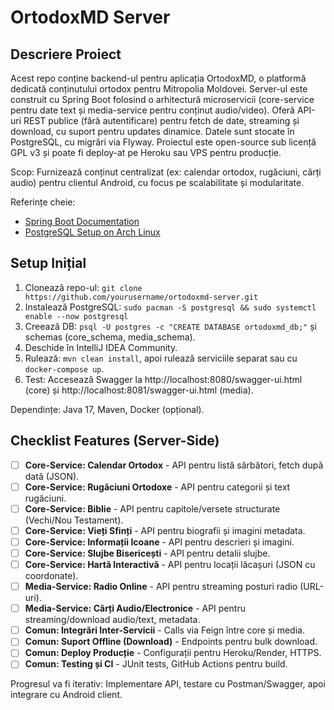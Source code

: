 # OrtodoxMD Server

## Descriere Proiect
Acest repo conține backend-ul pentru aplicația OrtodoxMD, o platformă dedicată conținutului ortodox pentru Mitropolia Moldovei. Server-ul este construit cu Spring Boot folosind o arhitectură microservicii (core-service pentru date text și media-service pentru conținut audio/video). Oferă API-uri REST publice (fără autentificare) pentru fetch de date, streaming și download, cu suport pentru updates dinamice. Datele sunt stocate în PostgreSQL, cu migrări via Flyway. Proiectul este open-source sub licență GPL v3 și poate fi deploy-at pe Heroku sau VPS pentru producție.

Scop: Furnizează conținut centralizat (ex: calendar ortodox, rugăciuni, cărți audio) pentru clientul Android, cu focus pe scalabilitate și modularitate.

Referințe cheie:
- [Spring Boot Documentation](https://spring.io/projects/spring-boot)
- [PostgreSQL Setup on Arch Linux](https://wiki.archlinux.org/title/PostgreSQL)

## Setup Inițial
1. Clonează repo-ul: `git clone https://github.com/yourusername/ortodoxmd-server.git`
2. Instalează PostgreSQL: `sudo pacman -S postgresql && sudo systemctl enable --now postgresql`
3. Creează DB: `psql -U postgres -c "CREATE DATABASE ortodoxmd_db;"` și schemas (core_schema, media_schema).
4. Deschide în IntelliJ IDEA Community.
5. Rulează: `mvn clean install`, apoi rulează serviciile separat sau cu `docker-compose up`.
6. Test: Accesează Swagger la http://localhost:8080/swagger-ui.html (core) și http://localhost:8081/swagger-ui.html (media).

Dependințe: Java 17, Maven, Docker (opțional).

## Checklist Features (Server-Side)
- [ ] **Core-Service: Calendar Ortodox** - API pentru listă sărbători, fetch după dată (JSON).
- [ ] **Core-Service: Rugăciuni Ortodoxe** - API pentru categorii și text rugăciuni.
- [ ] **Core-Service: Biblie** - API pentru capitole/versete structurate (Vechi/Nou Testament).
- [ ] **Core-Service: Vieți Sfinți** - API pentru biografii și imagini metadata.
- [ ] **Core-Service: Informații Icoane** - API pentru descrieri și imagini.
- [ ] **Core-Service: Slujbe Bisericești** - API pentru detalii slujbe.
- [ ] **Core-Service: Hartă Interactivă** - API pentru locații lăcașuri (JSON cu coordonate).
- [ ] **Media-Service: Radio Online** - API pentru streaming posturi radio (URL-uri).
- [ ] **Media-Service: Cărți Audio/Electronice** - API pentru streaming/download audio/text, metadata.
- [ ] **Comun: Integrări Inter-Servicii** - Calls via Feign între core și media.
- [ ] **Comun: Suport Offline (Download)** - Endpoints pentru bulk download.
- [ ] **Comun: Deploy Producție** - Configurații pentru Heroku/Render, HTTPS.
- [ ] **Comun: Testing și CI** - JUnit tests, GitHub Actions pentru build.

Progresul va fi iterativ: Implementare API, testare cu Postman/Swagger, apoi integrare cu Android client.
